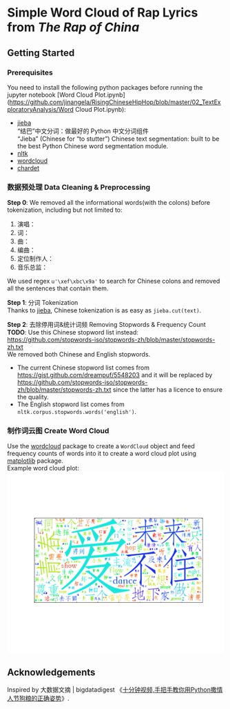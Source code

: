 # Simple Word Cloud of Rap Lyrics from *The Rap of China*
## Getting Started
### Prerequisites
You need to install the following python packages before running the jupyter notebook [Word Cloud Plot.ipynb](https://github.com/jinangela/RisingChineseHipHop/blob/master/02_TextExploratoryAnalysis/Word Cloud Plot.ipynb):
* [jieba](https://pypi.org/project/jieba/)    
“结巴”中文分词：做最好的 Python 中文分词组件    
“Jieba” (Chinese for “to stutter”) Chinese text segmentation: built to be the best Python Chinese word segmentation module.
* [nltk](https://www.nltk.org/install.html)
* [wordcloud](https://pypi.org/project/wordcloud/)
* [chardet](https://pypi.org/project/chardet/)

### 数据预处理 Data Cleaning & Preprocessing
**Step 0**: We removed all the informational words(with the colons) before tokenization, including but not limited to:
1. 演唱：
2. 词：
3. 曲：
4. 编曲：
5. 定位制作人：
6. 音乐总监：

We used regex `u'\xef\xbc\x9a'` to search for Chinese colons and removed all the sentences that contain them.

**Step 1**: 分词 Tokenization    
Thanks to [jieba](https://github.com/fxsjy/jieba), Chinese tokenization is as easy as `jieba.cut(text)`.

**Step 2**: 去除停用词&统计词频 Removing Stopwords & Frequency Count    
**TODO**: Use this Chinese stopword list instead: https://github.com/stopwords-iso/stopwords-zh/blob/master/stopwords-zh.txt    
We removed both Chinese and English stopwords.
* The current Chinese stopword list comes from https://gist.github.com/dreampuf/5548203 and it will be replaced by https://github.com/stopwords-iso/stopwords-zh/blob/master/stopwords-zh.txt since the latter has a licence to ensure the quality.
* The English stopword list comes from `nltk.corpus.stopwords.words('english')`.

### 制作词云图 Create Word Cloud    
Use the [wordcloud](https://pypi.org/project/wordcloud/) package to create a `WordCloud` object and feed frequency counts of words into it to create a word cloud plot using [matplotlib](https://matplotlib.org/) package.    
Example word cloud plot:    
![word cloud example](https://github.com/jinangela/RisingChineseHipHop/blob/master/02_TextExploratoryAnalysis/Episode%2012%20Word%20Cloud%20Test.png)

## Acknowledgements
Inspired by 大数据文摘 | bigdatadigest 《[十分钟视频,手把手教你用Python撒情人节狗粮的正确姿势](http://mp.weixin.qq.com/s/ux2MqsjUwalHiIsm1f832w)》.
